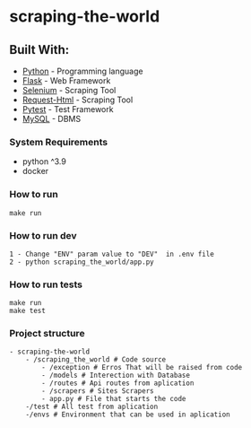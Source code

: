 # scraping-the-world

## Built With:

- [Python](https://www.python.org/) - Programming language
- [Flask](https://flask.palletsprojects.com/en/2.0.x/#) - Web Framework
- [Selenium](https://www.selenium.dev/) - Scraping Tool
- [Request-Html](https://docs.python-requests.org/projects/requests-html/en/latest/) - Scraping Tool
- [Pytest](https://docs.pytest.org/en/7.1.x/) - Test Framework
- [MySQL](https://www.mysql.com/) - DBMS


### System Requirements
- python ^3.9
- docker

### How to run
    make run

### How to run dev
    1 - Change "ENV" param value to "DEV"  in .env file
    2 - python scraping_the_world/app.py

### How to run tests
    make run
    make test

### Project structure
    - scraping-the-world
        - /scraping_the_world # Code source
            - /exception # Erros That will be raised from code
            - /models # Interection with Database
            - /routes # Api routes from aplication
            - /scrapers # Sites Scrapers
            - app.py # File that starts the code
        -/test # All test from aplication
        -/envs # Environment that can be used in aplication
    